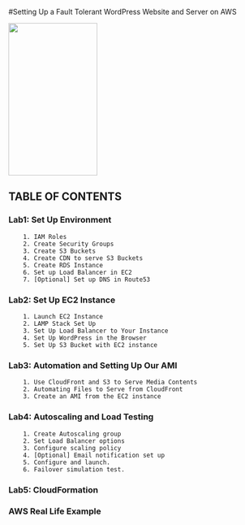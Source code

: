 #Setting Up a Fault Tolerant WordPress Website and Server on AWS  

<img src="https://s22.postimg.org/5ajsscc01/Screen_Shot_2016_11_08_at_7_3    2_36_PM.png" style="height: 300px; width: 175px;">

## TABLE OF CONTENTS 

### Lab1: Set Up Environment 

        1. IAM Roles  
        2. Create Security Groups  
        3. Create S3 Buckets  
        4. Create CDN to serve S3 Buckets  
        5. Create RDS Instance  
        6. Set up Load Balancer in EC2  
        7. [Optional] Set up DNS in Route53    

### Lab2: Set Up EC2 Instance      

        1. Launch EC2 Instance  
        2. LAMP Stack Set Up  
        3. Set Up Load Balancer to Your Instance  
        4. Set Up WordPress in the Browser  
        5. Set Up S3 Bucket with EC2 instance  

### Lab3: Automation and Setting Up Our AMI    

        1. Use CloudFront and S3 to Serve Media Contents  
        2. Automating Files to Serve from CloudFront  
        3. Create an AMI from the EC2 instance  

### Lab4: Autoscaling and Load Testing  

        1. Create Autoscaling group  
        2. Set Load Balancer options  
        3. Configure scaling policy  
        4. [Optional] Email notification set up  
        5. Configure and launch.  
        6. Failover simulation test.  

### Lab5: CloudFormation  
### AWS Real Life Example   

